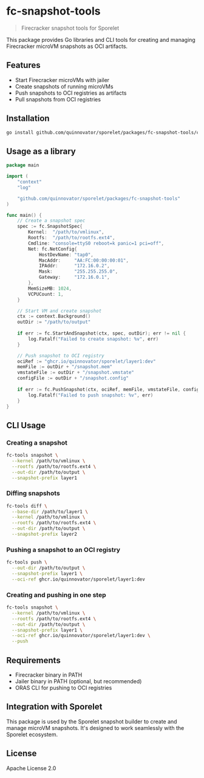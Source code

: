 # fc-snapshot-tools

> Firecracker snapshot tools for Sporelet

This package provides Go libraries and CLI tools for creating and managing Firecracker microVM snapshots as OCI artifacts.

## Features

- Start Firecracker microVMs with jailer
- Create snapshots of running microVMs
- Push snapshots to OCI registries as artifacts
- Pull snapshots from OCI registries

## Installation

```bash
go install github.com/quinnovator/sporelet/packages/fc-snapshot-tools/cmd/fc-tools@latest
```

## Usage as a library

```go
package main

import (
	"context"
	"log"

	"github.com/quinnovator/sporelet/packages/fc-snapshot-tools"
)

func main() {
	// Create a snapshot spec
	spec := fc.SnapshotSpec{
		Kernel:  "/path/to/vmlinux",
		Rootfs:  "/path/to/rootfs.ext4",
		Cmdline: "console=ttyS0 reboot=k panic=1 pci=off",
		Net: fc.NetConfig{
			HostDevName: "tap0",
			MacAddr:     "AA:FC:00:00:00:01",
			IPAddr:      "172.16.0.2",
			Mask:        "255.255.255.0",
			Gateway:     "172.16.0.1",
		},
		MemSizeMB: 1024,
		VCPUCount: 1,
	}

	// Start VM and create snapshot
	ctx := context.Background()
	outDir := "/path/to/output"
	
	if err := fc.StartAndSnapshot(ctx, spec, outDir); err != nil {
		log.Fatalf("Failed to create snapshot: %v", err)
	}

	// Push snapshot to OCI registry
	ociRef := "ghcr.io/quinnovator/sporelet/layer1:dev"
	memFile := outDir + "/snapshot.mem"
	vmstateFile := outDir + "/snapshot.vmstate"
	configFile := outDir + "/snapshot.config"
	
	if err := fc.PushSnapshot(ctx, ociRef, memFile, vmstateFile, configFile); err != nil {
		log.Fatalf("Failed to push snapshot: %v", err)
	}
}
```

## CLI Usage

### Creating a snapshot

```bash
fc-tools snapshot \
  --kernel /path/to/vmlinux \
  --rootfs /path/to/rootfs.ext4 \
  --out-dir /path/to/output \
  --snapshot-prefix layer1
```

### Diffing snapshots

```bash
fc-tools diff \
  --base-dir /path/to/layer1 \
  --kernel /path/to/vmlinux \
  --rootfs /path/to/rootfs.ext4 \
  --out-dir /path/to/output \
  --snapshot-prefix layer2
```

### Pushing a snapshot to an OCI registry

```bash
fc-tools push \
  --out-dir /path/to/output \
  --snapshot-prefix layer1 \
  --oci-ref ghcr.io/quinnovator/sporelet/layer1:dev
```

### Creating and pushing in one step

```bash
fc-tools snapshot \
  --kernel /path/to/vmlinux \
  --rootfs /path/to/rootfs.ext4 \
  --out-dir /path/to/output \
  --snapshot-prefix layer1 \
  --oci-ref ghcr.io/quinnovator/sporelet/layer1:dev \
  --push
```

## Requirements

- Firecracker binary in PATH
- Jailer binary in PATH (optional, but recommended)
- ORAS CLI for pushing to OCI registries

## Integration with Sporelet

This package is used by the Sporelet snapshot builder to create and manage microVM snapshots. It's designed to work seamlessly with the Sporelet ecosystem.

## License

Apache License 2.0
